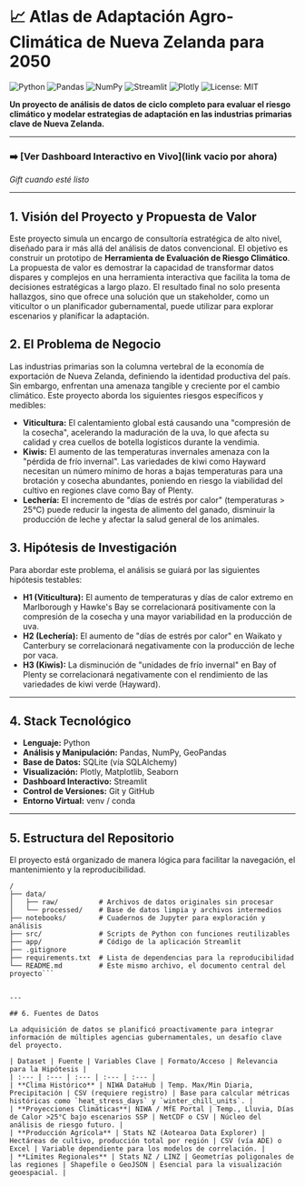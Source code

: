 # 📈 Atlas de Adaptación Agro-Climática de Nueva Zelanda para 2050

![Python](https://img.shields.io/badge/python-3.x-blue.svg) ![Pandas](https://img.shields.io/badge/pandas-2.x-blue.svg) ![NumPy](https://img.shields.io/badge/numpy-1.2x-blue.svg) ![Streamlit](https://img.shields.io/badge/streamlit-1.x-orange.svg) ![Plotly](https://img.shields.io/badge/plotly-5.x-orange.svg) ![License: MIT](https://img.shields.io/badge/License-MIT-yellow.svg)

**Un proyecto de análisis de datos de ciclo completo para evaluar el riesgo climático y modelar estrategias de adaptación en las industrias primarias clave de Nueva Zelanda.**

---

### ➡️ [Ver Dashboard Interactivo en Vivo](link vacio por ahora)

*Gift cuando esté listo*

---

## 1. Visión del Proyecto y Propuesta de Valor

Este proyecto simula un encargo de consultoría estratégica de alto nivel, diseñado para ir más allá del análisis de datos convencional. El objetivo es construir un prototipo de **Herramienta de Evaluación de Riesgo Climático**. La propuesta de valor es demostrar la capacidad de transformar datos dispares y complejos en una herramienta interactiva que facilita la toma de decisiones estratégicas a largo plazo. El resultado final no solo presenta hallazgos, sino que ofrece una solución que un stakeholder, como un viticultor o un planificador gubernamental, puede utilizar para explorar escenarios y planificar la adaptación.

## 2. El Problema de Negocio

Las industrias primarias son la columna vertebral de la economía de exportación de Nueva Zelanda, definiendo la identidad productiva del país. Sin embargo, enfrentan una amenaza tangible y creciente por el cambio climático. Este proyecto aborda los siguientes riesgos específicos y medibles:

* **Viticultura:** El calentamiento global está causando una "compresión de la cosecha", acelerando la maduración de la uva, lo que afecta su calidad y crea cuellos de botella logísticos durante la vendimia.
* **Kiwis:** El aumento de las temperaturas invernales amenaza con la "pérdida de frío invernal". Las variedades de kiwi como Hayward necesitan un número mínimo de horas a bajas temperaturas para una brotación y cosecha abundantes, poniendo en riesgo la viabilidad del cultivo en regiones clave como Bay of Plenty.
* **Lechería:** El incremento de "días de estrés por calor" (temperaturas > 25°C) puede reducir la ingesta de alimento del ganado, disminuir la producción de leche y afectar la salud general de los animales.

## 3. Hipótesis de Investigación

Para abordar este problema, el análisis se guiará por las siguientes hipótesis testables:

* **H1 (Viticultura):** El aumento de temperaturas y días de calor extremo en Marlborough y Hawke's Bay se correlacionará positivamente con la compresión de la cosecha y una mayor variabilidad en la producción de uva.
* **H2 (Lechería):** El aumento de "días de estrés por calor" en Waikato y Canterbury se correlacionará negativamente con la producción de leche por vaca.
* **H3 (Kiwis):** La disminución de "unidades de frío invernal" en Bay of Plenty se correlacionará negativamente con el rendimiento de las variedades de kiwi verde (Hayward).

---

## 4. Stack Tecnológico

* **Lenguaje:** Python
* **Análisis y Manipulación:** Pandas, NumPy, GeoPandas
* **Base de Datos:** SQLite (vía SQLAlchemy)
* **Visualización:** Plotly, Matplotlib, Seaborn
* **Dashboard Interactivo:** Streamlit
* **Control de Versiones:** Git y GitHub
* **Entorno Virtual:** venv / conda

---

## 5. Estructura del Repositorio

El proyecto está organizado de manera lógica para facilitar la navegación, el mantenimiento y la reproducibilidad.
```
/
├── data/
│   ├── raw/          # Archivos de datos originales sin procesar
│   └── processed/    # Base de datos limpia y archivos intermedios
├── notebooks/        # Cuadernos de Jupyter para exploración y análisis
├── src/              # Scripts de Python con funciones reutilizables
├── app/              # Código de la aplicación Streamlit
├── .gitignore
├── requirements.txt  # Lista de dependencias para la reproducibilidad
└── README.md         # Este mismo archivo, el documento central del proyecto```


---

## 6. Fuentes de Datos

La adquisición de datos se planificó proactivamente para integrar información de múltiples agencias gubernamentales, un desafío clave del proyecto.

| Dataset | Fuente | Variables Clave | Formato/Acceso | Relevancia para la Hipótesis |
| :--- | :--- | :--- | :--- | :--- |
| **Clima Histórico** | NIWA DataHub | Temp. Max/Min Diaria, Precipitación | CSV (requiere registro) | Base para calcular métricas históricas como `heat_stress_days` y `winter_chill_units`. |
| **Proyecciones Climáticas**| NIWA / MfE Portal | Temp., Lluvia, Días de Calor >25°C bajo escenarios SSP | NetCDF o CSV | Núcleo del análisis de riesgo futuro. |
| **Producción Agrícola** | Stats NZ (Aotearoa Data Explorer) | Hectáreas de cultivo, producción total por región | CSV (vía ADE) o Excel | Variable dependiente para los modelos de correlación. |
| **Límites Regionales** | Stats NZ / LINZ | Geometrías poligonales de las regiones | Shapefile o GeoJSON | Esencial para la visualización geoespacial. |
